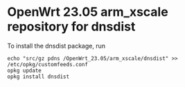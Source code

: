 OpenWrt 23.05 arm_xscale repository for dnsdist
========

To install the dnsdist package, run

```
echo "src/gz pdns /OpenWrt_23.05/arm_xscale/dnsdist" >> /etc/opkg/customfeeds.conf
opkg update
opkg install dnsdist
```

